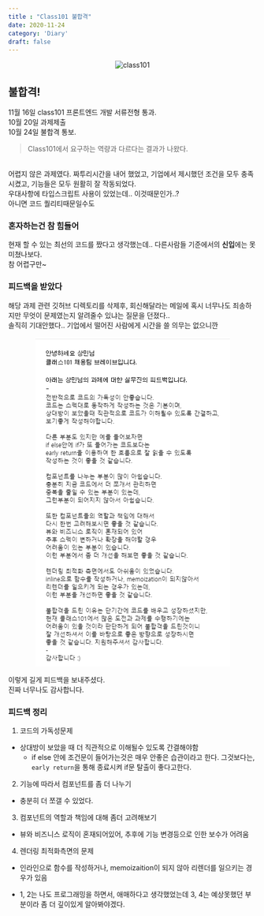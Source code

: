 ```yaml
---
title : "Class101 불합격"
date: 2020-11-24
category: 'Diary'
draft: false
---   
```

<div style="margin : 0 auto; text-align : center">
  <img src="https://t1.daumcdn.net/cfile/tistory/999727385D5220230E" alt="class101">
</div>

## 불합격!
11월 16일 class101 프론트엔드 개발 서류전형 통과.
<br>
10월 20일 과제제출
<br>
10월 24일 불합격 통보.

> Class101에서 요구하는 역량과 다르다는 결과가 나왔다.

<br>
어렵지 않은 과제였다. 짜투리시간을 내어 했었고, 기업에서 제시했던 조건을 모두 충족시켰고, 기능들은 모두 원활히 잘 작동되었다.
<br>
우대사항에 타입스크립트 사용이 있었는데.. 이것때문인가..?
<br>
아니면 코드 퀄리티때문일수도

### 혼자하는건 참 힘들어
현재 할 수 있는 최선의 코드를 짰다고 생각했는데.. 다른사람들 기준에서의 <b>신입</b>에는 못미쳤나보다.
<br>
참 어렵구만~


### 피드백을 받았다
해당 과제 관련 깃허브 디렉토리를 삭제후, 회신해달라는 메일에 혹시 너무나도 죄송하지만 무엇이 문제였는지 알려줄수 있냐는 질문을 던졌다..
<br>
솔직히 기대안했다.. 기업에서 떨어진 사람에게 시간을 쓸 의무는 없으니깐

<div style="margin : 0 auto; text-align : center">
  <img src="/img/2020/11/24/class101.PNG?raw=true" alt="class101_feedback">
</div>

이렇게 길게 피드백을 보내주셨다.
<br>
진짜 너무나도 감사합니다. 

### 피드백 정리
1. 코드의 가독성문제
  * 상대방이 보았을 때 더 직관적으로 이해될수 있도록 간결해야함
	* if else 안에 조건문이 들어가는것은 매우 안좋은 습관이라고 한다. 그것보다는, `early return`을 통해 종료시켜 if문 탈출이 좋다고한다.

2. 기능에 따라서 컴포넌트를 좀 더 나누기
  * 충분히 더 쪼갤 수 있었다.

3. 컴포넌트의 역할과 책임에 대해 좀더 고려해보기
  * 뷰와 비즈니스 로직이 혼재되어있어, 추후에 기능 변경등으로 인한 보수가 어려움

4. 렌더링 최적화측면의 문제
  * 인라인으로 함수를 작성하거나, memoizaition이 되지 않아 리렌더를 일으키는 경우가 있음

* 1, 2는 나도 프로그래밍을 하면서, 애매하다고 생각했었는데 3, 4는 예상못했던 부분이라 좀 더 깊이있게 알아봐야겠다.
